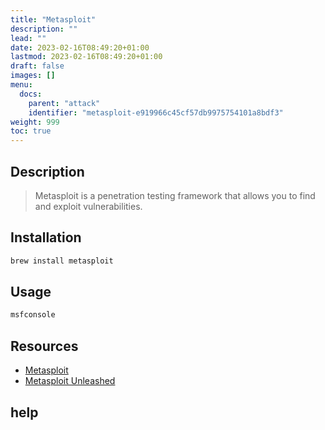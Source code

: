 ```yaml
---
title: "Metasploit"
description: ""
lead: ""
date: 2023-02-16T08:49:20+01:00
lastmod: 2023-02-16T08:49:20+01:00
draft: false
images: []
menu:
  docs:
    parent: "attack"
    identifier: "metasploit-e919966c45cf57db9975754101a8bdf3"
weight: 999
toc: true
---
```



## Description

> Metasploit is a penetration testing framework that allows you to find and exploit vulnerabilities.

## Installation

```bash
brew install metasploit
```

## Usage

```bash
msfconsole
```

## Resources

- [Metasploit](https://www.metasploit.com/)
- [Metasploit Unleashed](https://www.offensive-security.com/metasploit-unleashed/)

## help

```text
```
